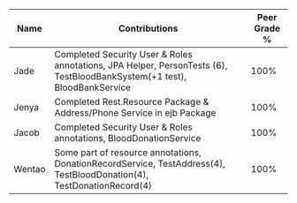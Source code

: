 | Name  | Contributions|Peer Grade % |
| ------------- | ------------- |-------------|
| Jade | Completed Security User & Roles annotations, JPA Helper, PersonTests (6), TestBloodBankSystem(+1 test), BloodBankService|100% |
| Jenya  | Completed Rest.Resource Package & Address/Phone Service in ejb Package  |100% | 
| Jacob  | Completed Security User & Roles annotations, BloodDonationService |100%|
| Wentao  | Some part of resource annotations, DonationRecordService, TestAddress(4), TestBloodDonation(4), TestDonationRecord(4) |100%|


